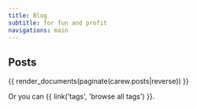 ```yaml
---
title: Blog
subtitle: for fun and profit
navigations: main
---
```


## Posts

{{ render_documents(paginate(carew.posts|reverse)) }}

Or you can {{ link('tags', 'browse all tags') }}.
